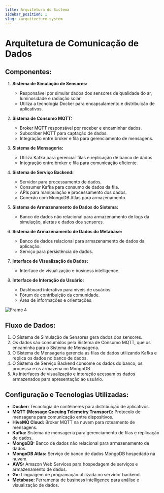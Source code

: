 ```yaml
---
title: Arquitetura do Sistema
sidebar_position: 1
slug: /arquitecture-system
---
```


# Arquitetura de Comunicação de Dados

## Componentes:

1. **Sistema de Simulação de Sensores:**
   - Responsável por simular dados dos sensores de qualidade do ar, luminosidade e radiação solar.
   - Utiliza a tecnologia Docker para encapsulamento e distribuição de aplicativos.

2. **Sistema de Consumo MQTT:**
   - Broker MQTT responsável por receber e encaminhar dados.
   - Subscriber MQTT para captação de dados.
   - Integração entre broker e fila para gerenciamento de mensagens.
  

3. **Sistema de Mensageria:**
   - Utiliza Kafka para gerenciar filas e replicação de banco de dados.
   - Integração entre broker e fila para comunicação eficiente.
   

4. **Sistema de Serviço Backend:**
   - Servidor para processamento de dados.
   - Consumer Kafka para consumo de dados da fila.
   - APIs para manipulação e processamento dos dados.
   - Conexão com MongoDB Atlas para armazenamento.
  

5. **Sistema de Armazenamento de Dados do Sistema:**
   - Banco de dados não relacional para armazenamento de logs da simulação, alertas e dados dos sensores.
   

6. **Sistema de Armazenamento de Dados do Metabase:**
   - Banco de dados relacional para armazenamento de dados da aplicação.
   - Serviço para persistência de dados.
   

7. **Interface de Visualização de Dados:**
   - Interface de visualização e business intelligence.
   

8. **Interface de Interação do Usuário:**
   - Dashboard interativo para níveis de usuários.
   - Fórum de contribuição da comunidade.
   - Área de informações e orientações.
   
![Frame 4](https://github.com/Inteli-College/2024-T0002-EC09-G04/assets/99187952/35e7cff1-4291-4d2c-bf76-d681f803a041)


## Fluxo de Dados:

1. O Sistema de Simulação de Sensores gera dados dos sensores.
2. Os dados são consumidos pelo Sistema de Consumo MQTT, que os encaminha para o Sistema de Mensageria.
3. O Sistema de Mensageria gerencia as filas de dados utilizando Kafka e replica os dados no banco de dados.
4. O Sistema de Serviço Backend consome os dados do banco, os processa e os armazena no MongoDB.
5. As interfaces de visualização e interação acessam os dados armazenados para apresentação ao usuário.

## Configuração e Tecnologias Utilizadas:

- **Docker:** Tecnologia de contêineres para distribuição de aplicativos.
- **MQTT (Message Queuing Telemetry Transport):** Protocolo de mensagens para comunicação entre dispositivos.
- **HiveMQ Cloud:** Broker MQTT na nuvem para roteamento de mensagens.
- **Kafka:** Sistema de mensageria para gerenciamento de filas e replicação de dados.
- **MongoDB:** Banco de dados não relacional para armazenamento de dados.
- **MongoDB Atlas:** Serviço de banco de dados MongoDB hospedado na nuvem.
- **AWS:** Amazon Web Services para hospedagem de serviços e armazenamento de dados.
- **Go:** Linguagem de programação utilizada no servidor backend.
- **Metabase:** Ferramenta de business intelligence para análise e visualização de dados.
